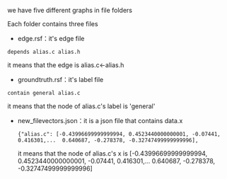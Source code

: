 we have five different graphs in file folders

Each folder contains three files



- edge.rsf：it's edge file

```
depends alias.c alias.h
```

it means that the edge is  alias.c<-alias.h

- groundtruth.rsf：it's label file

```
contain general alias.c
```

it means that the node of  alias.c's label is 'general'

- new_filevectors.json：it is a json file that contains data.x

  ```
  {"alias.c": [-0.43996699999999994, 0.4523440000000001, -0.07441, 0.416301,...  0.640687, -0.278378, -0.32747499999999996],
  ```

  it means that the node of  alias.c's x is [-0.43996699999999994, 0.4523440000000001, -0.07441, 0.416301,...  0.640687, -0.278378, -0.32747499999999996]
